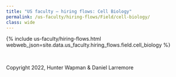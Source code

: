 ```yaml
---
title: "US faculty — hiring flows: Cell Biology"
permalink: /us-faculty/hiring-flows/Field/cell-biology/
class: wide
---
```


{% include us-faculty/hiring-flows.html webweb_json=site.data.us_faculty.hiring_flows.field.cell_biology %}

<br>

Copyright 2022, Hunter Wapman & Daniel Larremore